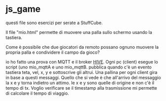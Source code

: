 # js_game

questi file sono esercizi per serate a StuffCube.

Il file "mio.html" permette di muovere una palla sullo schermo usando la tastiera.

Come è possibile che due giocatori da remoto possano ognuno muovere la propria palla e condividere il campo da gioco?



io ho fatto una prova con MQTT e il broker [HIVE](http://www.hivemq.com/demos/websocket-client/). 
Ogni pc (client) esegue lo script (uno mio_mqttA e uno mio_mqttB. pubblica quando c'è un evento tastiera teta, vel, x, y e sottoscrive gli altrui. Una pallina per ogni client gira in base a questi messaggi. 
Quello che si vede è che all'arrivo del messaggio la x e y torna indietro un attimo. le x e y sono quelle di origine e non c'è il tempo di tx. 
Voglio verificare se il timestamp alla trasmissione mi permette di calcolare il tempo di viaggio.

